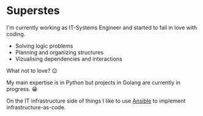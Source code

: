 # Superstes

I'm currently working as IT-Systems Engineer and started to fall in love with coding.

* Solving logic problems
* Planning and organizing structures
* Vizualising dependencies and interactions

What not to love? :wink:


My main expertise is in Python but projects in Golang are currently in progress. :grin:


On the IT infrastructure side of things I like to use [Ansible](https://www.ansible.com/) to implement infrastructure-as-code.
